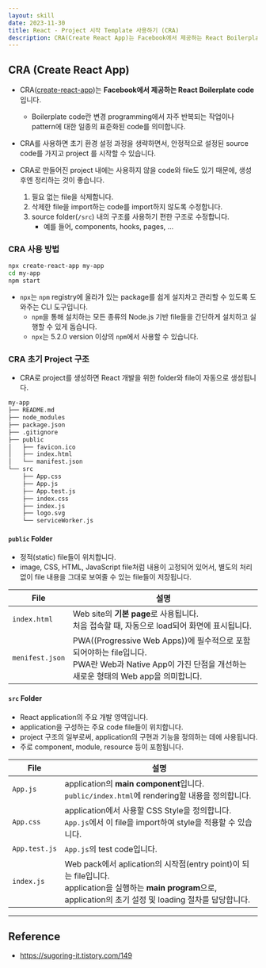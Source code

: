 ```yaml
---
layout: skill
date: 2023-11-30
title: React - Project 시작 Template 사용하기 (CRA)
description: CRA(Create React App)는 Facebook에서 제공하는 React Boilerplate code입니다.
---
```



## CRA (Create React App)

- CRA([create-react-app](https://github.com/facebook/create-react-app))는 **Facebook에서 제공하는 React Boilerplate code**입니다.
    - Boilerplate code란 변경 programming에서 자주 반복되는 작업이나 pattern에 대한 일종의 표준화된 code를 의미합니다.

- CRA를 사용하면 초기 환경 설정 과정을 생략하면서, 안정적으로 설정된 source code를 가지고 project 를 시작할 수 있습니다.

- CRA로 만들어진 project 내에는 사용하지 않을 code와 file도 있기 때문에, 생성 후엔 정리하는 것이 좋습니다.
    1. 필요 없는 file을 삭제합니다.
    2. 삭제한 file을 import하는 code를 import하지 않도록 수정합니다.
    3. source folder(`/src`) 내의 구조를 사용하기 편한 구조로 수정합니다.
        - 예를 들어, components, hooks, pages, ...


### CRA 사용 방법

```sh
npx create-react-app my-app
cd my-app
npm start
```

- `npx`는 `npm` registry에 올라가 있는 package를 쉽게 설지차고 관리할 수 있도록 도와주는 CLI 도구입니다.
    - `npm`을 통해 설치하는 모든 종류의 Node.js 기반 file들을 간단하게 설치하고 실행할 수 있게 돕습니다.
    - `npx`는 5.2.0 version 이상의 `npm`에서 사용할 수 있습니다.


### CRA 초기 Project 구조

- CRA로 project를 생성하면 React 개발을 위한 folder와 file이 자동으로 생성됩니다.

```txt
my-app
├── README.md
├── node_modules
├── package.json
├── .gitignore
├── public
│   ├── favicon.ico
│   ├── index.html
│   └── manifest.json
└── src
    ├── App.css
    ├── App.js
    ├── App.test.js
    ├── index.css
    ├── index.js
    ├── logo.svg
    └── serviceWorker.js
```

#### `public` Folder

- 정적(static) file들이 위치합니다.
- image, CSS, HTML, JavaScript file처럼 내용이 고정되어 있어서, 별도의 처리 없이 file 내용을 그대로 보여줄 수 있는 file들이 저장됩니다.

| File | 설명 |
| --- | --- |
| `index.html` | Web site의 **기본 page**로 사용됩니다.<br>처음 접속할 때, 자동으로 load되어 화면에 표시됩니다. |
| `menifest.json` | PWA((Progressive Web Apps))에 필수적으로 포함되어야하는 file입니다.<br>PWA란 Web과 Native App이 가진 단점을 개선하는 새로운 형태의 Web app을 의미합니다. |

#### `src` Folder

- React application의 주요 개발 영역입니다.
- application을 구성하는 주요 code file들이 위치합니다.
- project 구조의 일부로써, application의 구현과 기능을 정의하는 데에 사용됩니다.
- 주로 component, module, resource 등이 포함됩니다.

| File | 설명 |
| --- | --- |
| `App.js` | application의 **main component**입니다. `public/index.html`에 rendering할 내용을 정의합니다. |
| `App.css` | application에서 사용할 CSS Style을 정의합니다.<br>`App.js`에서 이 file을 import하여 style을 적용할 수 있습니다. |
| `App.test.js` | `App.js`의 test code입니다. |
| `index.js` | Web pack에서 aplication의 시작점(entry point)이 되는 file입니다.<br>application을 실행하는 **main program**으로, application의 초기 설정 및 loading 절차를 담당합니다. |


---


## Reference

- <https://sugoring-it.tistory.com/149>
